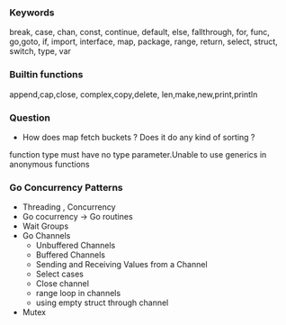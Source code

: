### Keywords
break, case, chan, const, continue, default, else, fallthrough, for, func, go,goto, if, import, interface, map, package, range, return, select, struct, switch, type, var 

### Builtin functions
append,cap,close, complex,copy,delete, len,make,new,print,println


### Question
- How does map fetch buckets ? Does it do any kind of sorting ?

function type must have no type parameter.Unable to use generics in anonymous functions

### Go Concurrency Patterns

- Threading , Concurrency 
- Go cocurrency -> Go routines
- Wait Groups
- Go Channels
    - Unbuffered Channels
    - Buffered Channels
    - Sending and Receiving Values from a Channel
    - Select cases
    - Close channel
    - range loop in channels
    - using empty struct through channel
- Mutex


